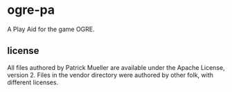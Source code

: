 ogre-pa
================================================================================

A Play Aid for the game OGRE.


license
--------------------------------------------------------------------------------

All files authored by Patrick Mueller are available under the Apache License,
version 2.  Files in the vendor directory were authored by other folk, with
different licenses.


